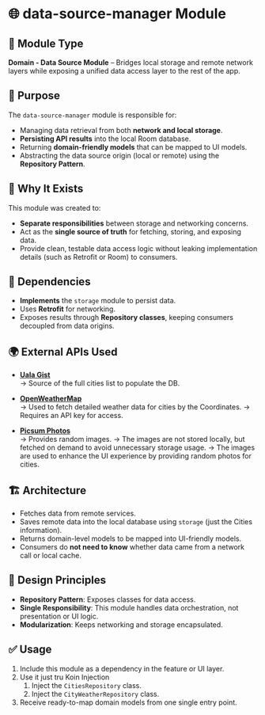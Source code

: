 # 🌐 data-source-manager Module

## 🧩 Module Type
**Domain - Data Source Module** – Bridges local storage and remote network layers while exposing a unified data access layer to the rest of the app.

## 🎯 Purpose

The `data-source-manager` module is responsible for:
- Managing data retrieval from both **network and local storage**.
- **Persisting API results** into the local Room database.
- Returning **domain-friendly models** that can be mapped to UI models.
- Abstracting the data source origin (local or remote) using the **Repository Pattern**.

## 🧠 Why It Exists

This module was created to:
- **Separate responsibilities** between storage and networking concerns.
- Act as the **single source of truth** for fetching, storing, and exposing data.
- Provide clean, testable data access logic without leaking implementation details (such as Retrofit or Room) to consumers.

## 🔗 Dependencies

- **Implements** the `storage` module to persist data.
- Uses **Retrofit** for networking.
- Exposes results through **Repository classes**, keeping consumers decoupled from data origins.

## 🌍 External APIs Used

- **[Uala Gist](https://gist.githubusercontent.com/hernan-uala/dce8843a8edbe0b0018b32e137bc2b3a/raw/0996accf70cb0ca0e16f9a99e0ee185fafca7af1/cities.json)**  
  → Source of the full cities list to populate the DB.

- **[OpenWeatherMap](https://api.openweathermap.org/)**  
  → Used to fetch detailed weather data for cities by the Coordinates.
  → Requires an API key for access.

- **[Picsum Photos](https://picsum.photos/)**  
  → Provides random images.
  → The images are not stored locally, but fetched on demand to avoid unnecessary storage usage.
  → The images are used to enhance the UI experience by providing random photos for cities.

## 🏗 Architecture

- Fetches data from remote services.
- Saves remote data into the local database using `storage` (just the Cities information).
- Returns domain-level models to be mapped into UI-friendly models.
- Consumers do **not need to know** whether data came from a network call or local cache.

## 📐 Design Principles

- **Repository Pattern**: Exposes classes for data access.
- **Single Responsibility**: This module handles data orchestration, not presentation or UI logic.
- **Modularization**: Keeps networking and storage encapsulated.

## ✅ Usage

1. Include this module as a dependency in the feature or UI layer.
2. Use it just tru Koin Injection
   1. Inject the `CitiesRepository` class.
   2. Inject the `CityWeatherRepository` class.
3. Receive ready-to-map domain models from one single entry point.